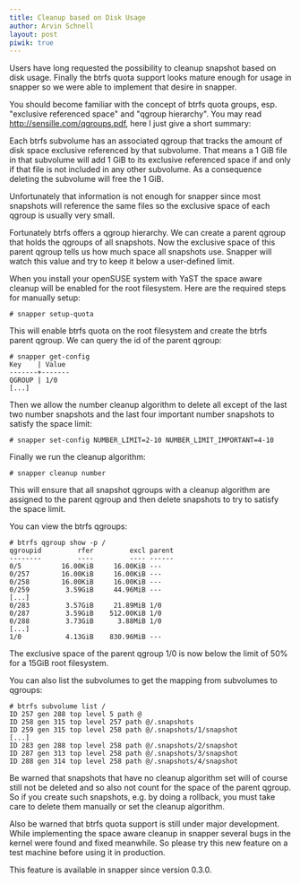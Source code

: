 ```yaml
---
title: Cleanup based on Disk Usage
author: Arvin Schnell
layout: post
piwik: true
---
```


Users have long requested the possibility to cleanup snapshot based on disk
usage. Finally the btrfs quota support looks mature enough for usage in
snapper so we were able to implement that desire in snapper.

You should become familiar with the concept of btrfs quota groups,
esp. "exclusive referenced space" and "qgroup hierarchy". You may read
http://sensille.com/qgroups.pdf, here I just give a short summary:

Each btrfs subvolume has an associated qgroup that tracks the amount of disk
space exclusive referenced by that subvolume. That means a 1 GiB file in that
subvolume will add 1 GiB to its exclusive referenced space if and only if that
file is not included in any other subvolume. As a consequence deleting the
subvolume will free the 1 GiB.

Unfortunately that information is not enough for snapper since most snapshots
will reference the same files so the exclusive space of each qgroup is usually
very small.

Fortunately btrfs offers a qgroup hierarchy. We can create a parent qgroup
that holds the qgroups of all snapshots. Now the exclusive space of this
parent qgroup tells us how much space all snapshots use. Snapper will watch
this value and try to keep it below a user-defined limit.

When you install your openSUSE system with YaST the space aware cleanup will
be enabled for the root filesystem. Here are the required steps for manually
setup:

~~~
# snapper setup-quota
~~~

This will enable btrfs quota on the root filesystem and create the btrfs
parent qgroup. We can query the id of the parent qgroup:

~~~
# snapper get-config
Key    | Value
-------+-------
QGROUP | 1/0
[...]
~~~

Then we allow the number cleanup algorithm to delete all except of the last
two number snapshots and the last four important number snapshots to satisfy
the space limit:

~~~
# snapper set-config NUMBER_LIMIT=2-10 NUMBER_LIMIT_IMPORTANT=4-10
~~~

Finally we run the cleanup algorithm:

~~~
# snapper cleanup number
~~~

This will ensure that all snapshot qgroups with a cleanup algorithm are
assigned to the parent qgroup and then delete snapshots to try to satisfy the
space limit.

You can view the btrfs qgroups:

~~~
# btrfs qgroup show -p /
qgroupid         rfer         excl parent
--------         ----         ---- ------
0/5          16.00KiB     16.00KiB ---
0/257        16.00KiB     16.00KiB ---
0/258        16.00KiB     16.00KiB ---
0/259         3.59GiB     44.96MiB ---
[...]
0/283         3.57GiB     21.89MiB 1/0
0/287         3.59GiB    512.00KiB 1/0
0/288         3.73GiB      3.88MiB 1/0
[...]
1/0           4.13GiB    830.96MiB ---
~~~

The exclusive space of the parent qgroup 1/0 is now below the limit of 50% for
a 15GiB root filesystem.

You can also list the subvolumes to get the mapping from subvolumes to
qgroups:

~~~
# btrfs subvolume list /
ID 257 gen 288 top level 5 path @
ID 258 gen 315 top level 257 path @/.snapshots
ID 259 gen 315 top level 258 path @/.snapshots/1/snapshot
[...]
ID 283 gen 288 top level 258 path @/.snapshots/2/snapshot
ID 287 gen 313 top level 258 path @/.snapshots/3/snapshot
ID 288 gen 314 top level 258 path @/.snapshots/4/snapshot
~~~

Be warned that snapshots that have no cleanup algorithm set will of course
still not be deleted and so also not count for the space of the parent
qgroup. So if you create such snapshots, e.g. by doing a rollback, you must
take care to delete them manually or set the cleanup algorithm.

Also be warned that btrfs quota support is still under major
development. While implementing the space aware cleanup in snapper several
bugs in the kernel were found and fixed meanwhile. So please try this new
feature on a test machine before using it in production.

This feature is available in snapper since version 0.3.0.
